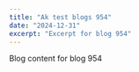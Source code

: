 ```yaml
---
title: "Ak test blogs 954"
date: "2024-12-31"
excerpt: "Excerpt for blog 954"
---
```


Blog content for blog 954